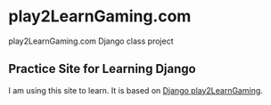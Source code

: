 # play2LearnGaming.com
play2LearnGaming.com Django class project

## Practice Site for Learning Django
I am using this site to learn. It is based on
[Django play2LearnGaming](https://www.play2LearnGaming.com).